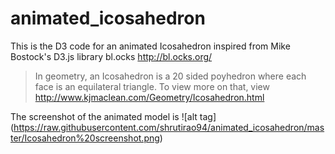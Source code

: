 # animated_icosahedron

This is the D3 code for an animated Icosahedron inspired from Mike Bostock's D3.js library bl.ocks http://bl.ocks.org/

>In geometry, an Icosahedron is a 20 sided poyhedron where each face is an equilateral triangle. 
To view more on that, view http://www.kjmaclean.com/Geometry/Icosahedron.html

The screenshot of the animated model is
![alt tag] (https://raw.githubusercontent.com/shrutirao94/animated_icosahedron/master/Icosahedron%20screenshot.png)
